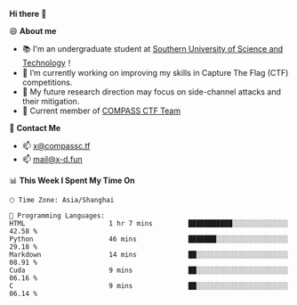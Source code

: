 **Hi there** 👋


😄 **About me**

- 📚 I'm an undergraduate student at [Southern University of Science and Technology](https://www.sustech.edu.cn)！
- 🌱 I’m currently working on improving my skills in Capture The Flag (CTF) competitions.
- 🔭 My future research direction may focus on side-channel attacks and their mitigation.
- 🚩 Current member of [COMPASS CTF Team](https://blog.compassc.tf/) 

👋 **Contact Me**

- 📫 [x@compassc.tf](mailto:x@compassc.tf)
- 📫 [mail@x-d.fun](mailto:mail@x-d.fun)


<!--START_SECTION:waka-->
📊 **This Week I Spent My Time On** 

```text
🕑︎ Time Zone: Asia/Shanghai

💬 Programming Languages: 
HTML                     1 hr 7 mins         ███████████░░░░░░░░░░░░░░   42.58 % 
Python                   46 mins             ███████░░░░░░░░░░░░░░░░░░   29.18 % 
Markdown                 14 mins             ██░░░░░░░░░░░░░░░░░░░░░░░   08.91 % 
Cuda                     9 mins              ██░░░░░░░░░░░░░░░░░░░░░░░   06.16 % 
C                        9 mins              ██░░░░░░░░░░░░░░░░░░░░░░░   06.14 % 
```


<!--END_SECTION:waka-->
